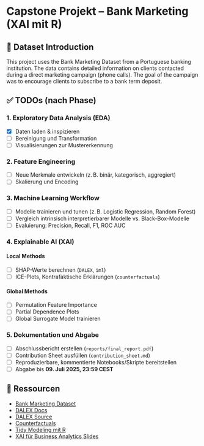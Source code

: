 # Capstone Projekt – Bank Marketing (XAI mit R)

## 📄 Dataset Introduction

This project uses the Bank Marketing Dataset from a Portuguese banking institution. The data contains detailed information on clients contacted during a direct marketing campaign (phone calls). The goal of the campaign was to encourage clients to subscribe to a bank term deposit.

## ✅ TODOs (nach Phase)

### 1. Exploratory Data Analysis (EDA)
- [X] Daten laden & inspizieren
- [ ] Bereinigung und Transformation
- [ ] Visualisierungen zur Mustererkennung

### 2. Feature Engineering
- [ ] Neue Merkmale entwickeln (z. B. binär, kategorisch, aggregiert)
- [ ] Skalierung und Encoding

### 3. Machine Learning Workflow
- [ ] Modelle trainieren und tunen (z. B. Logistic Regression, Random Forest)
- [ ] Vergleich intrinsisch interpretierbarer Modelle vs. Black-Box-Modelle
- [ ] Evaluierung: Precision, Recall, F1, ROC AUC

### 4. Explainable AI (XAI)
#### Local Methods
- [ ] SHAP-Werte berechnen (`DALEX`, `iml`)
- [ ] ICE-Plots, Kontrafaktische Erklärungen (`counterfactuals`)

#### Global Methods
- [ ] Permutation Feature Importance
- [ ] Partial Dependence Plots
- [ ] Global Surrogate Model trainieren

### 5. Dokumentation und Abgabe
- [ ] Abschlussbericht erstellen (`reports/final_report.pdf`)
- [ ] Contribution Sheet ausfüllen (`contribution_sheet.md`)
- [ ] Reproduzierbare, kommentierte Notebooks/Skripte bereitstellen
- [ ] Abgabe bis **09. Juli 2025, 23:59 CEST**

## 🔗 Ressourcen
- [Bank Marketing Dataset](https://archive.ics.uci.edu/dataset/222/bank+marketing)
- [DALEX Docs](https://dalex.drwhy.ai/)
- [DALEX Source](https://github.com/ModelOriented/DrWhy)
- [Counterfactuals](https://github.com/dandls/counterfactuals)
- [Tidy Modeling mit R](https://www.tmwr.org/)
- [XAI für Business Analytics Slides](https://gamma.app/docs/XAI-for-Business-Analytics-qhfob17f0774ai5)
